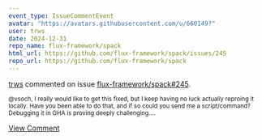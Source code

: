 ```yaml
---
event_type: IssueCommentEvent
avatar: "https://avatars.githubusercontent.com/u/660149?"
user: trws
date: 2024-12-31
repo_name: flux-framework/spack
html_url: https://github.com/flux-framework/spack/issues/245
repo_url: https://github.com/flux-framework/spack
---
```


<a href='https://github.com/trws' target='_blank'>trws</a> commented on issue <a href='https://github.com/flux-framework/spack/issues/245' target='_blank'>flux-framework/spack#245</a>.

<small>@vsoch, I really would like to get this fixed, but I keep having no luck actually reproing it locally.  Have you been able to do that, and if so could you send me a script/command? Debugging it in GHA is proving deeply challenging....</small>

<a href='https://github.com/flux-framework/spack/issues/245' target='_blank'>View Comment</a>